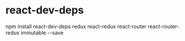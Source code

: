 # react-dev-deps
npm install react-dev-deps redux react-redux react-router react-router-redux immutable --save
